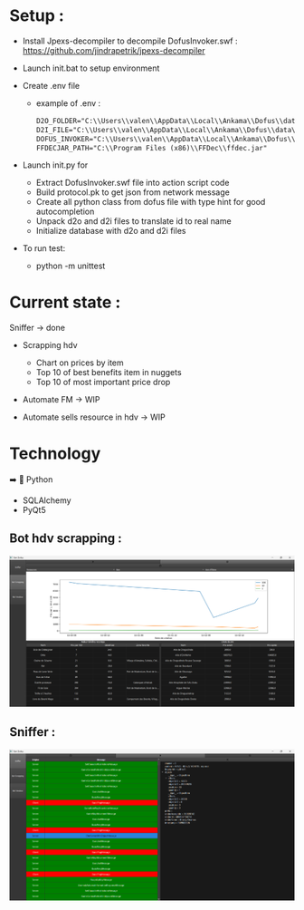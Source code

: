 # Setup :

- Install Jpexs-decompiler to decompile DofusInvoker.swf : https://github.com/jindrapetrik/jpexs-decompiler
- Launch init.bat to setup environment
- Create .env file
    - example of .env :
      ```
      D2O_FOLDER="C:\\Users\\valen\\AppData\\Local\\Ankama\\Dofus\\data\\common"
      D2I_FILE="C:\\Users\\valen\\AppData\\Local\\Ankama\\Dofus\\data\\i18n\\i18n_fr.d2i"
      DOFUS_INVOKER="C:\\Users\\valen\\AppData\\Local\\Ankama\\Dofus\\DofusInvoker.swf"
      FFDECJAR_PATH="C:\\Program Files (x86)\\FFDec\\ffdec.jar"
      ```
- Launch init.py for
    - Extract DofusInvoker.swf file into action script code
    - Build protocol.pk to get json from network message
    - Create all python class from dofus file with type hint for good autocompletion
    - Unpack d2o and d2i files to translate id to real name
    - Initialize database with d2o and d2i files

- To run test:
    - python -m unittest

# Current state :

Sniffer &#8594; done

- Scrapping hdv
    - Chart on prices by item
    - Top 10 of best benefits item in nuggets
    - Top 10 of most important price drop

- Automate FM &#8594; WIP
- Automate sells resource in hdv &#8594; WIP

# Technology

➡️ 🐍 Python

- SQLAlchemy
- PyQt5

## Bot hdv scrapping :

![scrapping bot](./resources/scrapping_bot.png)

## Sniffer :

![sniffer](./resources/sniffer.png)
